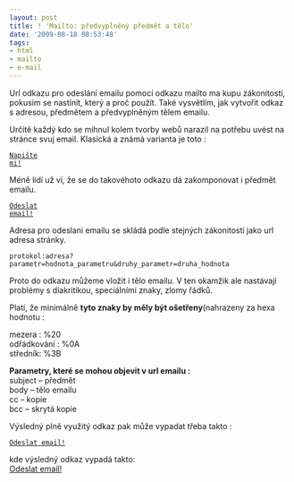 ```yaml
---
layout: post
title: ! 'Mailto: předvyplněný předmět a tělo'
date: '2009-08-18 08:53:48'
tags:
- html
- mailto
- e-mail
---
```


Url odkazu pro odeslání emailu pomocí odkazu mailto ma kupu zákonitostí,
pokusím se nastínit, který a proč použít. Také vysvětlím, jak vytvořit
odkaz s adresou, předmětem a předvyplněným tělem emailu.


<p>Určitě každý kdo se mihnul kolem tvorby webů narazil na potřebu uvést
na stránce svuj email. Klasická a známá varianta je toto :</p>

<p><code><a href="mailto:jmeno@server.cz">Napište
mi!</a></code></p>

<p>Méně lidí už ví, že se do takovéhoto odkazu dá zakomponovat
i předmět emailu.</p>

<p><code><a href="mailto:jmeno@server.cz?subject=Telo%20emailu">Odeslat
email!</a></code></p>

<p>Adresa pro odeslani emailu se skládá podle stejných zákonitostí jako url
adresa stránky.</p>

<p><code>protokol:adresa?parametr=hodnota_parametru&druhy_parametr=druha_hodnota</code></p>

<p>Proto do odkazu můžeme vložit i tělo emailu. V ten okamžik ale
nastávají problémy s diakritikou, speciálními znaky, zlomy
řádků.</p>

<p>Platí, že minimálně <strong>tyto znaky by měly být
ošetřeny</strong>(nahrazeny za hexa hodnotu :</p>

<p>mezera : %20
<br />odřádkování : %0A
<br />středník: %3B</p>

<p><strong>Parametry, které se mohou objevit v url emailu :</strong>
<br />subject – předmět
<br />body – tělo emailu
<br />cc – kopie
<br />bcc – skrytá kopie</p>

<p>Výsledný plně využitý odkaz pak může vypadat třeba takto :</p>

<pre><code><a href="mailto:jmeno@server.cz?cc=jmeno2@server.cz
&bcc=jmeno3@server.cz&subject=Telo%20emailu
&body=prvni%20radek%0Adruhy%20radek">Odeslat email!</a></code></pre>

<p>kde výsledný odkaz vypadá takto:
<br /><a
href="mailto:jmeno@server.cz?cc=jmeno2@server.cz&bcc=jmeno3@server.cz&subject=Telo%20emailu&body=prvni%20radek%0Adruhy%20radek">Odeslat
email!</a></p>

